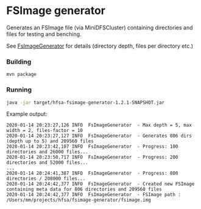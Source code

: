 # FSImage generator

Generates an FSImage file (via MiniDFSCluster) containing directories and files for testing and benching.

See [FsImageGenerator](src/main/java/de/m3y/hadoop/hdfs/hfsa/generator/FsImageGenerator.java) for details (directory depth, files per directory etc.)

### Building
```
mvn package
```

### Running
```bash
java -jar target/hfsa-fsimage-generator-1.2.1-SNAPSHOT.jar 
```
Example output:
```
2020-01-14 20:23:27,126 INFO  FsImageGenerator  - Max depth = 5, max width = 2, files-factor = 10
2020-01-14 20:23:27,127 INFO  FsImageGenerator  - Generates 806 dirs (depth up to 5) and 209560 files
2020-01-14 20:23:42,107 INFO  FsImageGenerator  - Progress: 100 directories and 26000 files...
2020-01-14 20:23:50,717 INFO  FsImageGenerator  - Progress: 200 directories and 52000 files...
...
2020-01-14 20:24:41,387 INFO  FsImageGenerator  - Progress: 800 directories / 208000 files...
2020-01-14 20:24:42,377 INFO  FsImageGenerator  - Created new FSImage containing meta data for 806 directories and 209560 files
2020-01-14 20:24:42,377 INFO  FsImageGenerator  - FSImage path : /Users/mm/projects/hfsa/fsimage-generator/fsimage.img
```
